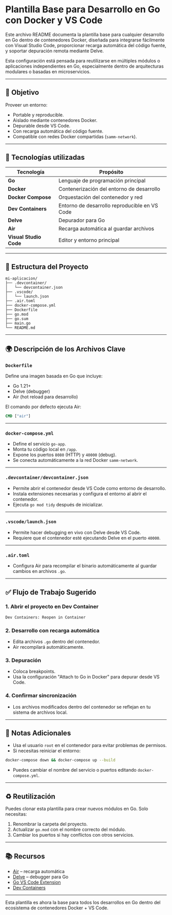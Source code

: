 # Plantilla Base para Desarrollo en Go con Docker y VS Code

Este archivo README documenta la plantilla base para cualquier desarrollo en Go dentro de contenedores Docker, diseñada para integrarse fácilmente con Visual Studio Code, proporcionar recarga automática del código fuente, y soportar depuración remota mediante Delve.

Esta configuración está pensada para reutilizarse en múltiples módulos o aplicaciones independientes en Go, especialmente dentro de arquitecturas modulares o basadas en microservicios.

---

## 🚀 Objetivo

Proveer un entorno:
- Portable y reproducible.
- Aislado mediante contenedores Docker.
- Depurable desde VS Code.
- Con recarga automática del código fuente.
- Compatible con redes Docker compartidas (`samm-network`).

---

## 🧰 Tecnologías utilizadas

| Tecnología        | Propósito                                      |
|------------------|-----------------------------------------------|
| **Go**           | Lenguaje de programación principal             |
| **Docker**       | Contenerización del entorno de desarrollo      |
| **Docker Compose** | Orquestación del contenedor y red             |
| **Dev Containers** | Entorno de desarrollo reproducible en VS Code |
| **Delve**         | Depurador para Go                              |
| **Air**           | Recarga automática al guardar archivos         |
| **Visual Studio Code** | Editor y entorno principal                   |

---

## 📁 Estructura del Proyecto

```
mi-aplicacion/
├── .devcontainer/
│   └── devcontainer.json
├── .vscode/
│   └── launch.json
├── .air.toml
├── docker-compose.yml
├── Dockerfile
├── go.mod
├── go.sum
├── main.go
└── README.md
```

---

## 🌍 Descripción de los Archivos Clave

### `Dockerfile`
Define una imagen basada en Go que incluye:
- Go 1.21+
- Delve (debugger)
- Air (hot reload para desarrollo)

El comando por defecto ejecuta Air:
```dockerfile
CMD ["air"]
```

---

### `docker-compose.yml`
- Define el servicio `go-app`.
- Monta tu código local en `/app`.
- Expone los puertos `8080` (HTTP) y `40000` (debug).
- Se conecta automáticamente a la red Docker `samm-network`.

---

### `.devcontainer/devcontainer.json`
- Permite abrir el contenedor desde VS Code como entorno de desarrollo.
- Instala extensiones necesarias y configura el entorno al abrir el contenedor.
- Ejecuta `go mod tidy` después de inicializar.

---

### `.vscode/launch.json`
- Permite hacer debugging en vivo con Delve desde VS Code.
- Requiere que el contenedor esté ejecutando Delve en el puerto `40000`.

---

### `.air.toml`
- Configura Air para recompilar el binario automáticamente al guardar cambios en archivos `.go`.

---

## ✅ Flujo de Trabajo Sugerido

### 1. Abrir el proyecto en Dev Container
```bash
Dev Containers: Reopen in Container
```

### 2. Desarrollo con recarga automática
- Edita archivos `.go` dentro del contenedor.
- Air recompilará automáticamente.

### 3. Depuración
- Coloca breakpoints.
- Usa la configuración "Attach to Go in Docker" para depurar desde VS Code.

### 4. Confirmar sincronización
- Los archivos modificados dentro del contenedor se reflejan en tu sistema de archivos local.

---

## 🧠 Notas Adicionales

- Usa el usuario `root` en el contenedor para evitar problemas de permisos.
- Si necesitas reiniciar el entorno:
```bash
docker-compose down && docker-compose up --build
```
- Puedes cambiar el nombre del servicio o puertos editando `docker-compose.yml`.

---

## ♻️ Reutilización

Puedes clonar esta plantilla para crear nuevos módulos en Go. Solo necesitas:
1. Renombrar la carpeta del proyecto.
2. Actualizar `go.mod` con el nombre correcto del módulo.
3. Cambiar los puertos si hay conflictos con otros servicios.

---

## 📚 Recursos
- [Air](https://github.com/cosmtrek/air) – recarga automática
- [Delve](https://github.com/go-delve/delve) – debugger para Go
- [Go VS Code Extension](https://marketplace.visualstudio.com/items?itemName=golang.Go)
- [Dev Containers](https://containers.dev/)

---

Esta plantilla es ahora la base para todos los desarrollos en Go dentro del ecosistema de contenedores Docker + VS Code.